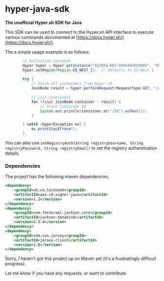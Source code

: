 # hyper-java-sdk

**The unofficial Hyper.sh SDK for Java**

This SDK can be used to connect to the Hyper.sh API interface to execute various commands documented at [https://docs.hyper.sh/](https://docs.hyper.sh/).

The a simple usage example is as follows:
```java
		// Initialize instance
		Hyper hyper = Hyper.getInstance("ACCESS-KEY-XXXXXXXXXXXXX", "SECRET-KEY-XXXXXXXXXXXXXXXXXXXXXXXXXXXXX");
		hyper.setRegion(Region.US_WEST_1);  // Defaults to US-West-1
		
		try {
			// Fetch all containers from Hyper.sh
			JsonNode result = hyper.performRequest(RequestType.GET, "/containers/json?all=1", null);
			
			// List Containers
			for (final JsonNode container : result) {
				// Print Container Id
				System.out.println(container.at("/Id").asText());
			}

		} catch (HyperException ex) {
			ex.printStackTrace();
		}
```

You can also use `setRegistryAuth(String registryUsername, String registryPassword, String registryEmail)` to set the registry authentication details.

### Dependencies
The project has the following maven dependencies.
```xml
<dependency>
    <groupId>uk.co.lucasweb</groupId>
    <artifactId>aws-v4-signer-java</artifactId>
    <version>1.2</version>
</dependency>
<dependency>
    <groupId>com.fasterxml.jackson.core</groupId>
    <artifactId>jackson-databind</artifactId>
    <version>2.5.4</version>
</dependency>
<dependency>
    <groupId>com.sun.jersey</groupId>
    <artifactId>jersey-client</artifactId>
    <version>1.8</version>
</dependency>
```

Sorry, I haven't got this project up on Maven yet (it's a frustratingly difficult progress).

Let me know if you have any requests, or want to contribute.
